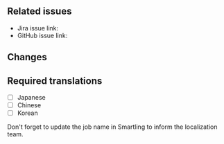 ## Related issues

<!-- What issue does this pull request resolve? Add a link to a Jira or GitHub issue. -->

- Jira issue link:
- GitHub issue link:

## Changes

<!-- What does this PR change? Give a short summary. -->

## Required translations

<!-- What locales does this PR need to be translated into? Check [this spreadsheet] to see which locales are required for each SDK. -->

- [ ] Japanese
- [ ] Chinese
- [ ] Korean

Don't forget to update the job name in Smartling to inform the localization team.
